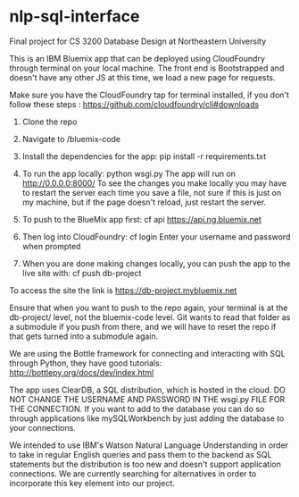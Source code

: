 # nlp-sql-interface
Final project for CS 3200 Database Design at Northeastern University

This is an IBM Bluemix app that can be deployed using CloudFoundry through terminal on your local machine.
The front end is Bootstrapped and doesn't have any other JS at this time, we load a new page for requests.

Make sure you have the CloudFoundry tap for terminal installed, if you don't follow these steps :
https://github.com/cloudfoundry/cli#downloads


1. Clone the repo

2. Navigate to /bluemix-code

3. Install the dependencies for the app: pip install -r requirements.txt

4. To run the app locally: python wsgi.py
   The app will run on http://0.0.0.0:8000/
   To see the changes you make locally you may have to restart the server each time you save a file,
   not sure if this is just on my machine, but if the page doesn't reload, just restart the server.

5. To push to the BlueMix app first: cf api https://api.ng.bluemix.net

6. Then log into CloudFoundry: cf login
   Enter your username and password when prompted

7. When you are done making changes locally, you can push the app to the live site with: cf push db-project

To access the site the link is https://db-project.mybluemix.net


Ensure that when you want to push to the repo again, your terminal is at the db-project/ level, not the 
bluemix-code level. Git wants to read that folder as a submodule if you push from there, and we will have to reset 
the repo if that gets turned into a submodule again. 

We are using the Bottle framework for connecting and interacting with SQL through Python, they have good tutorials:
http://bottlepy.org/docs/dev/index.html

The app uses ClearDB, a SQL distribution, which is hosted in the cloud. DO NOT CHANGE THE USERNAME AND PASSWORD IN THE wsgi.py FILE FOR THE CONNECTION. If you want to add to the database you can do so through applications like mySQLWorkbench by just adding the database to your connections.


We intended to use IBM's Watson Natural Language Understanding in order to take in regular English queries and pass them to the backend as SQL statements but the distribution is too new and doesn't support application connections. We are currently searching for alternatives in order to incorporate this key element into our project. 



